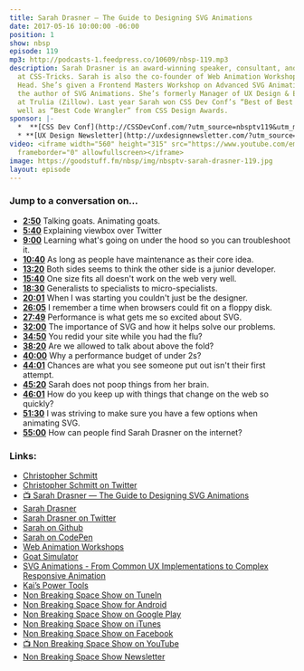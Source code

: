 ```yaml
---
title: Sarah Drasner — The Guide to Designing SVG Animations
date: 2017-05-16 10:00:00 -06:00
position: 1
show: nbsp
episode: 119
mp3: http://podcasts-1.feedpress.co/10609/nbsp-119.mp3
description: Sarah Drasner is an award-winning speaker, consultant, and staff writer
  at CSS-Tricks. Sarah is also the co-founder of Web Animation Workshops, with Val
  Head. She’s given a Frontend Masters Workshop on Advanced SVG Animations and is
  the author of SVG Animations. She’s formerly Manager of UX Design & Engineering
  at Trulia (Zillow). Last year Sarah won CSS Dev Conf’s “Best of Best of Award” as
  well as “Best Code Wrangler” from CSS Design Awards.
sponsor: |-
  *  **[CSS Dev Conf](http://CSSDevConf.com/?utm_source=nbsptv119&utm_medium=podcast&utm_campaign=cssdevconf2017)** — Conference dedicated to CSS and its super friend technologies like JavaScript, Sass, npm, and more. A limited supply of Early Bird Tickets now on sale. [Register now!](http://CSSDevConf.com/?utm_source=nbsptv119&utm_medium=podcast&utm_campaign=cssdevconf2017)
  * **[UX Design Newsletter](http://uxdesignnewsletter.com/?utm_source=nbsptv119&utm_medium=podcast&utm_campaign=uxdesignnewsletter)** — A weekly free newsletter containing a collection of tutorials, articles, and videos about front-end design and development, plus tips on how to bring better engagement to the multi-device world curated by Christopher Schmitt. [Sign up now!](http://uxdesignnewsletter.com/?utm_source=nbsptv119&utm_medium=podcast&utm_campaign=uxdesignnewsletter)
video: <iframe width="560" height="315" src="https://www.youtube.com/embed/QNfKyEsfeAU"
  frameborder="0" allowfullscreen></iframe>
image: https://goodstuff.fm/nbsp/img/nbsptv-sarah-drasner-119.jpg
layout: episode
---
```


### Jump to a conversation on...

* **[2:50](#t=2:50)** Talking goats. Animating goats.
* **[5:40](#t=5:40)** Explaining viewbox over Twitter
* **[9:00](#t=9:00)** Learning what's going on under the hood so you can troubleshoot it.
* **[10:40](#t=10:40)** As long as people have maintenance as their core idea.
* **[13:20](#t=13:20)** Both sides seems to think the other side is a junior developer.
* **[15:40](#t=15:40)** One size fits all doesn't work on the web very well.
* **[18:30](#t=18:30)** Generalists to specialists to micro-specialists.
* **[20:01](#t=20:01)** When I was starting you couldn't just be the designer.
* **[26:05](#t=26:05)** I remember a time when browsers could fit on a floppy disk.
* **[27:49](#t=27:49)** Performance is what gets me so excited about SVG.
* **[32:00](#t=32:00)** The importance of SVG and how it helps solve our problems.
* **[34:50](#t=34:50)** You redid your site while you had the flu?
* **[38:20](#t=38:20)** Are we allowed to talk about above the fold?
* **[40:00](#t=40:00)** Why a performance budget of under 2s?
* **[44:01](#t=44:01)** Chances are what you see someone put out isn't their first attempt.
* **[45:20](#t=45:20)** Sarah does not poop things from her brain.
* **[46:01](#t=46:01)** How do you keep up with things that change on the web so quickly?
* **[51:30](#t=51:30)** I was striving to make sure you have a few options when animating SVG.
* **[55:00](#t=55:00)** How can people find Sarah Drasner on the internet?


### Links:

* [Christopher Schmitt](http://Christopher.org)
* [Christopher Schmitt on Twitter](https://twitter.com/teleject)
* [📺 Sarah Drasner — The Guide to Designing SVG Animations](https://www.youtube.com/watch?v=QNfKyEsfeAU)
* [Sarah Drasner](https://sarahdrasnerdesign.com)
* [Sarah Drasner on Twitter](https://twitter.com/sarah_edo)
* [Sarah on Github](https://github.com/sdras)
* [Sarah on CodePen](http://codepen.io/sdras/)
* [Web Animation Workshops](https://webanimationworkshops.com)
* [Goat Simulator](http://www.goat-simulator.com)
* [SVG Animations - From Common UX Implementations to Complex Responsive Animation](http://shop.oreilly.com/product/0636920045335.do)
* [Kai’s Power Tools](https://en.wikipedia.org/wiki/Kai%27s_Power_Tools)
* [Non Breaking Space Show on TuneIn](http://tunein.com/radio/Non-Breaking-Space-Show-p885155/)
* [Non Breaking Space Show for Android](http://subscribeonandroid.com/feeds.goodstuff.fm/nbsp)
* [Non Breaking Space Show on Google Play](https://playmusic.app.goo.gl/?ibi=com.google.PlayMusic&isi=691797987&ius=googleplaymusic&link=https://play.google.com/music/m/Iw5ik6iwalo5vmda5rqyrotdney?t%3DNon_Breaking_Space_Show%26pcampaignid%3DMKT-na-all-co-pr-mu-pod-16)
* [Non Breaking Space Show on iTunes](https://itunes.apple.com/ca/podcast/non-breaking-space-show/id507162981?mt=2&ign-mpt=uo%3D4)
* [Non Breaking Space Show on Facebook](https://www.facebook.com/nbsptv)
* [📺 Non Breaking Space Show on YouTube](https://www.youtube.com/channel/UC--mqA75V3CM8hxId0l7e_g?sub_confirmation=1)
* [Non Breaking Space Show Newsletter](http://newsletter.nonbreakingspace.tv/)
